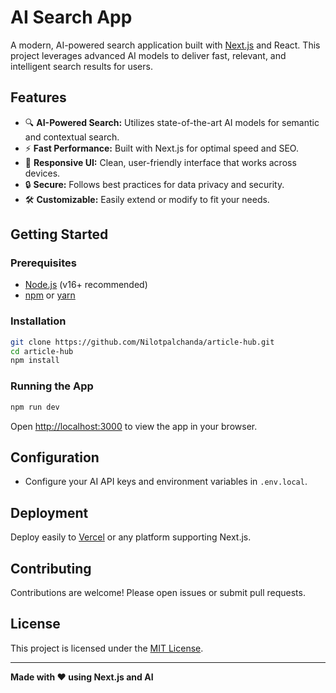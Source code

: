 # AI Search App

A modern, AI-powered search application built with [Next.js](https://nextjs.org/) and React. This project leverages advanced AI models to deliver fast, relevant, and intelligent search results for users.

## Features

- 🔍 **AI-Powered Search:** Utilizes state-of-the-art AI models for semantic and contextual search.
- ⚡ **Fast Performance:** Built with Next.js for optimal speed and SEO.
- 🎨 **Responsive UI:** Clean, user-friendly interface that works across devices.
- 🔒 **Secure:** Follows best practices for data privacy and security.
- 🛠️ **Customizable:** Easily extend or modify to fit your needs.

## Getting Started

### Prerequisites

- [Node.js](https://nodejs.org/) (v16+ recommended)
- [npm](https://www.npmjs.com/) or [yarn](https://yarnpkg.com/)

### Installation

```bash
git clone https://github.com/Nilotpalchanda/article-hub.git
cd article-hub
npm install
```

### Running the App

```bash
npm run dev
```

Open [http://localhost:3000](http://localhost:3000) to view the app in your browser.

## Configuration

- Configure your AI API keys and environment variables in `.env.local`.

## Deployment

Deploy easily to [Vercel](https://vercel.com/) or any platform supporting Next.js.

## Contributing

Contributions are welcome! Please open issues or submit pull requests.

## License

This project is licensed under the [MIT License](LICENSE).

---

**Made with ❤️ using Next.js and AI**
